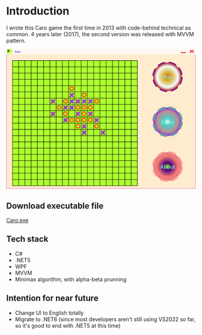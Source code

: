 # Introduction
I wrote this Caro game the first time in 2013 with code-behind technical as common.
4 years later (2017), the second version was released with MVVM pattern. 

![Alt text](https://github.com/vuongsg/caro-csharp/blob/master/screenshot.png?raw=true "Title")

## Download executable file
[Caro.exe](https://tinyurl.com/2rsjnttt "Caro - Vuong Nguyen")

## Tech stack
- C#
- .NET5
- WPF
- MVVM
- Minimax algorithm, with alpha-beta prunning

## Intention for near future
- Change UI to English totally
- Migrate to .NET6 (since most developers aren't still using VS2022 so far, so it's good to end with .NET5 at this time)